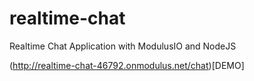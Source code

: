 # realtime-chat
Realtime Chat Application with ModulusIO and NodeJS

(http://realtime-chat-46792.onmodulus.net/chat)[DEMO]
